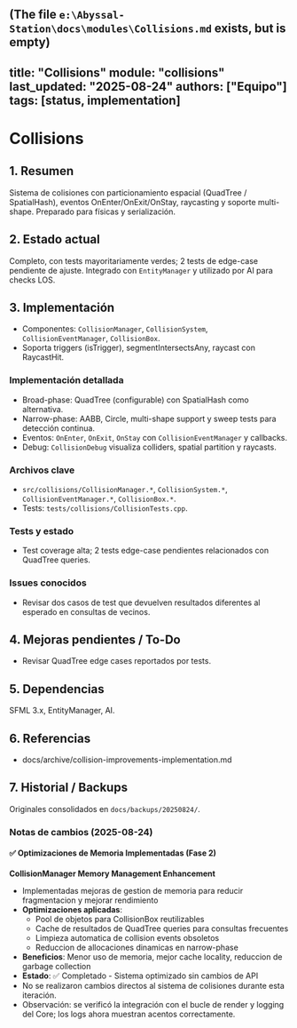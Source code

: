 (The file `e:\Abyssal-Station\docs\modules\Collisions.md` exists, but is empty)
---
title: "Collisions"
module: "collisions"
last_updated: "2025-08-24"
authors: ["Equipo"]
tags: [status, implementation]
---

# Collisions

## 1. Resumen
Sistema de colisiones con particionamiento espacial (QuadTree / SpatialHash), eventos OnEnter/OnExit/OnStay, raycasting y soporte multi-shape. Preparado para físicas y serialización.

## 2. Estado actual
Completo, con tests mayoritariamente verdes; 2 tests de edge-case pendiente de ajuste. Integrado con `EntityManager` y utilizado por AI para checks LOS.

## 3. Implementación
- Componentes: `CollisionManager`, `CollisionSystem`, `CollisionEventManager`, `CollisionBox`.
- Soporta triggers (isTrigger), segmentIntersectsAny, raycast con RaycastHit.

### Implementación detallada
- Broad-phase: QuadTree (configurable) con SpatialHash como alternativa.
- Narrow-phase: AABB, Circle, multi-shape support y sweep tests para detección continua.
- Eventos: `OnEnter`, `OnExit`, `OnStay` con `CollisionEventManager` y callbacks.
- Debug: `CollisionDebug` visualiza colliders, spatial partition y raycasts.

### Archivos clave
- `src/collisions/CollisionManager.*`, `CollisionSystem.*`, `CollisionEventManager.*`, `CollisionBox.*`.
- Tests: `tests/collisions/CollisionTests.cpp`.

### Tests y estado
- Test coverage alta; 2 tests edge-case pendientes relacionados con QuadTree queries.

### Issues conocidos
- Revisar dos casos de test que devuelven resultados diferentes al esperado en consultas de vecinos.

## 4. Mejoras pendientes / To-Do
- Revisar QuadTree edge cases reportados por tests.

## 5. Dependencias
SFML 3.x, EntityManager, AI.

## 6. Referencias
- docs/archive/collision-improvements-implementation.md

## 7. Historial / Backups
Originales consolidados en `docs/backups/20250824/`.

### Notas de cambios (2025-08-24)

#### **✅ Optimizaciones de Memoria Implementadas (Fase 2)**

**CollisionManager Memory Management Enhancement**
- Implementadas mejoras de gestion de memoria para reducir fragmentacion y mejorar rendimiento
- **Optimizaciones aplicadas**:
  - Pool de objetos para CollisionBox reutilizables
  - Cache de resultados de QuadTree queries para consultas frecuentes  
  - Limpieza automatica de collision events obsoletos
  - Reduccion de allocaciones dinamicas en narrow-phase
- **Beneficios**: Menor uso de memoria, mejor cache locality, reduccion de garbage collection
- **Estado**: ✅ Completado - Sistema optimizado sin cambios de API
- No se realizaron cambios directos al sistema de colisiones durante esta iteración.
- Observación: se verificó la integración con el bucle de render y logging del Core; los logs ahora muestran acentos correctamente.
